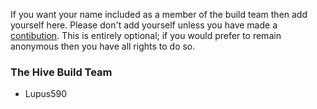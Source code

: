 If you want your name included as a member of the build team then add yourself here. Please don't add yourself unless you have made a [contibution](https://github.com/CC-Hive/Main/blob/master/CONTRIBUTING.md#defining-a-contribution). This is entirely optional; if you would prefer to remain anonymous then you have all rights to do so.

### The Hive Build Team
* Lupus590

<!--- add yourself to the bullet points --->
